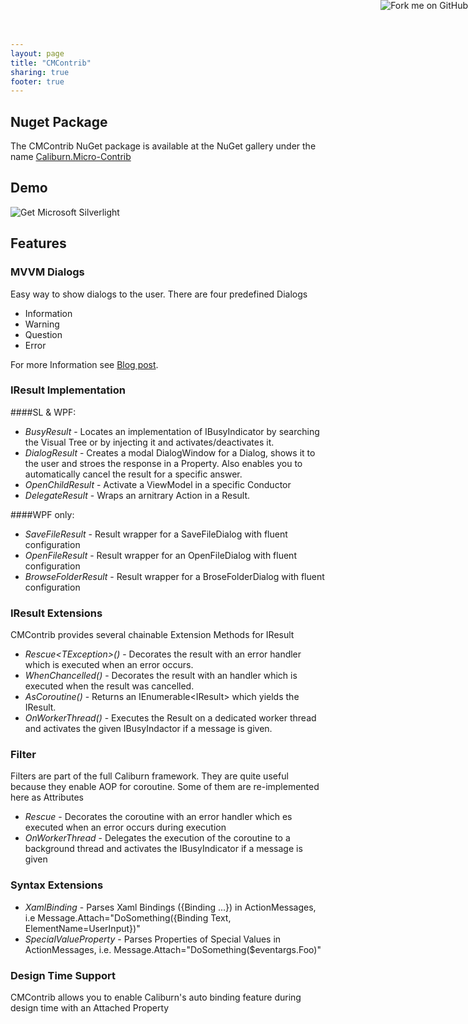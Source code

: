 ```yaml
---
layout: page
title: "CMContrib"
sharing: true
footer: true
---
```


<a href="http://github.com/kmees/cmcontrib"><img style="position: absolute; top: 0; right: 0; border: 0; box-shadow: 0pt 0pt 0pt transparent;" src="https://a248.e.akamai.net/assets.github.com/img/7afbc8b248c68eb468279e8c17986ad46549fb71/687474703a2f2f73332e616d617a6f6e6177732e636f6d2f6769746875622f726962626f6e732f666f726b6d655f72696768745f6461726b626c75655f3132313632312e706e67" alt="Fork me on GitHub"></a>

## Nuget Package
The CMContrib NuGet package is available at the NuGet gallery under the name [Caliburn.Micro-Contrib](http://nuget.org/packages/Caliburn.Micro-Contrib)

## Demo

<div id="silverlightControlHost">
  <object data="data:application/x-silverlight-2," type="application/x-silverlight-2" width="100%" height="600">
    <param name="source" value="../sl/Caliburn.Micro.Contrib.SL.Demo.xap"/>
    <param name="background" value="white" />
    <param name="minRuntimeVersion" value="4.0.60310.0" />
    <param name="autoUpgrade" value="true" />
    <a href="http://go.microsoft.com/fwlink/?LinkID=149156&v=4.0.60310.0" style="text-decoration:none">
      <img src="http://go.microsoft.com/fwlink/?LinkId=161376" alt="Get Microsoft Silverlight" style="border-style:none"/>
    </a>
  </object>
</div>

## Features

### MVVM Dialogs
Easy way to show dialogs to the user. There are four predefined Dialogs

- Information
- Warning
- Question
- Error
 
For more Information see [Blog post](http://kmees.github.com/blog/2011/06/16/mvvm-dialogs-with-caliburn-dot-micro/).

### IResult Implementation

####SL & WPF:

- *BusyResult* - Locates an implementation of IBusyIndicator by searching the Visual Tree or by injecting it and activates/deactivates it.
- *DialogResult* - Creates a modal DialogWindow for a Dialog, shows it to the user and stroes the response in a Property. Also enables you to automatically cancel the result for a specific answer.
- *OpenChildResult* - Activate a ViewModel in a specific Conductor
- *DelegateResult* - Wraps an arnitrary Action in a Result.

####WPF only:

- *SaveFileResult* - Result wrapper for a SaveFileDialog with fluent configuration
- *OpenFileResult* - Result wrapper for an OpenFileDialog with fluent configuration
- *BrowseFolderResult* - Result wrapper for a BroseFolderDialog with fluent configuration

### IResult Extensions
CMContrib provides several chainable Extension Methods for IResult

- *Rescue&lt;TException&gt;()* - Decorates the result with an error handler which is executed when an error occurs.
- *WhenChancelled()* - Decorates the result with an handler which is executed when the result was cancelled.
- *AsCoroutine()* - Returns an IEnumerable&lt;IResult&gt; which yields the IResult.
- *OnWorkerThread()* - Executes the Result on a dedicated worker thread and activates the given IBusyIndactor if a message is given.

### Filter
Filters are part of the full Caliburn framework. They are quite useful because they enable AOP for coroutine. Some of them are re-implemented here as Attributes

- *Rescue* - Decorates the coroutine with an error handler which es executed when an error occurs during execution
- *OnWorkerThread* - Delegates the execution of the coroutine to a background thread and activates the IBusyIndicator if a message is given

### Syntax Extensions

- *XamlBinding* - Parses Xaml Bindings ({Binding ...}) in ActionMessages, i.e Message.Attach="DoSomething({Binding Text, ElementName=UserInput})"
- *SpecialValueProperty* - Parses Properties of Special Values in ActionMessages, i.e. Message.Attach="DoSomething($eventargs.Foo)"

### Design Time Support
CMContrib allows you to enable Caliburn's auto binding feature during design time with an Attached Property
